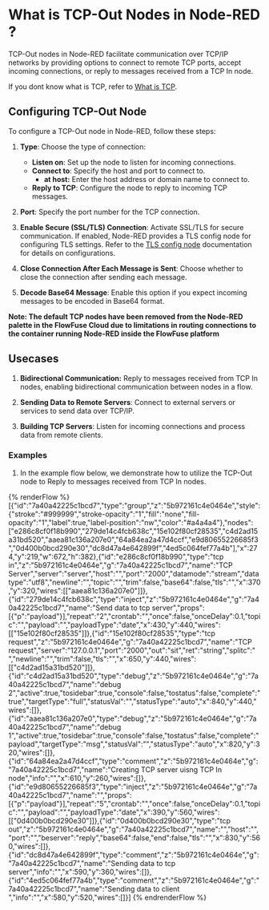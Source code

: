 # What is TCP-Out Nodes in Node-RED ?

TCP-Out nodes in Node-RED facilitate communication over TCP/IP networks by providing options to connect to remote TCP ports, accept incoming connections, or reply to messages received from a TCP In node.

If you dont know what is TCP, refer to [What is TCP](/node-red/core-nodes/tcp-in/#what-is-udp/).

## Configuring TCP-Out Node

To configure a TCP-Out node in Node-RED, follow these steps:

1. **Type**: Choose the type of connection:
    - **Listen on**: Set up the node to listen for incoming connections.
    - **Connect to**: Specify the host and port to connect to.
        - **at host:** Enter the host address or domain name to connect to.
    - **Reply to TCP**: Configure the node to reply to incoming TCP messages.

2. **Port**: Specify the port number for the TCP connection.

3. **Enable Secure (SSL/TLS) Connection**: Activate SSL/TLS for secure communication. If enabled, Node-RED provides a TLS config node for configuring TLS settings. Refer to the [TLS config node](/node-red/core-nodes/tls/) documentation for details on configurations.

4. **Close Connection After Each Message is Sent**: Choose whether to close the connection after sending each message.

5. **Decode Base64 Message**: Enable this option if you expect incoming messages to be encoded in Base64 format.

**Note: The default TCP nodes have been removed from the Node-RED palette in the FlowFuse Cloud due to limitations in routing connections to the container running Node-RED inside the FlowFuse platform**

## Usecases

1. **Bidirectional Communication:** Reply to messages received from TCP In nodes, enabling bidirectional communication between nodes in a flow.

2. **Sending Data to Remote Servers**: Connect to external servers or services to send data over TCP/IP.

3. **Building TCP Servers**: Listen for incoming connections and process data from remote clients.

### Examples

1. In the example flow below, we demonstrate how to utilize the TCP-Out node to Reply to messages received from TCP In nodes.

{% renderFlow %}
[{"id":"7a40a42225c1bcd7","type":"group","z":"5b972161c4e0464e","style":{"stroke":"#999999","stroke-opacity":"1","fill":"none","fill-opacity":"1","label":true,"label-position":"nw","color":"#a4a4a4"},"nodes":["e286c8cf0f18b990","279de14c4fcb638c","15e102f80cf28535","c4d2ad15a31bd520","aaea81c136a207e0","64a84ea2a47d4ccf","e9d80655226685f3","0d400b0bcd290e30","dc8d47a4e642899f","4ed5c064fef77a4b"],"x":274,"y":219,"w":672,"h":382},{"id":"e286c8cf0f18b990","type":"tcp in","z":"5b972161c4e0464e","g":"7a40a42225c1bcd7","name":"TCP Server","server":"server","host":"","port":"2000","datamode":"stream","datatype":"utf8","newline":"","topic":"","trim":false,"base64":false,"tls":"","x":370,"y":320,"wires":[["aaea81c136a207e0"]]},{"id":"279de14c4fcb638c","type":"inject","z":"5b972161c4e0464e","g":"7a40a42225c1bcd7","name":"Send data to tcp server","props":[{"p":"payload"}],"repeat":"2","crontab":"","once":false,"onceDelay":0.1,"topic":"","payload":"","payloadType":"date","x":430,"y":440,"wires":[["15e102f80cf28535"]]},{"id":"15e102f80cf28535","type":"tcp request","z":"5b972161c4e0464e","g":"7a40a42225c1bcd7","name":"TCP request","server":"127.0.0.1","port":"2000","out":"sit","ret":"string","splitc":" ","newline":"","trim":false,"tls":"","x":650,"y":440,"wires":[["c4d2ad15a31bd520"]]},{"id":"c4d2ad15a31bd520","type":"debug","z":"5b972161c4e0464e","g":"7a40a42225c1bcd7","name":"debug 2","active":true,"tosidebar":true,"console":false,"tostatus":false,"complete":"true","targetType":"full","statusVal":"","statusType":"auto","x":840,"y":440,"wires":[]},{"id":"aaea81c136a207e0","type":"debug","z":"5b972161c4e0464e","g":"7a40a42225c1bcd7","name":"debug 1","active":true,"tosidebar":true,"console":false,"tostatus":false,"complete":"payload","targetType":"msg","statusVal":"","statusType":"auto","x":820,"y":320,"wires":[]},{"id":"64a84ea2a47d4ccf","type":"comment","z":"5b972161c4e0464e","g":"7a40a42225c1bcd7","name":"Creating TCP server uisng TCP In node","info":"","x":610,"y":260,"wires":[]},{"id":"e9d80655226685f3","type":"inject","z":"5b972161c4e0464e","g":"7a40a42225c1bcd7","name":"","props":[{"p":"payload"}],"repeat":"5","crontab":"","once":false,"onceDelay":0.1,"topic":"","payload":"","payloadType":"date","x":390,"y":560,"wires":[["0d400b0bcd290e30"]]},{"id":"0d400b0bcd290e30","type":"tcp out","z":"5b972161c4e0464e","g":"7a40a42225c1bcd7","name":"","host":"","port":"","beserver":"reply","base64":false,"end":false,"tls":"","x":830,"y":560,"wires":[]},{"id":"dc8d47a4e642899f","type":"comment","z":"5b972161c4e0464e","g":"7a40a42225c1bcd7","name":"Sending data to tcp server","info":"","x":590,"y":360,"wires":[]},{"id":"4ed5c064fef77a4b","type":"comment","z":"5b972161c4e0464e","g":"7a40a42225c1bcd7","name":"Sending data to client ","info":"","x":580,"y":520,"wires":[]}]
{% endrenderFlow %}